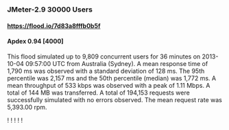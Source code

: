 
### JMeter-2.9 30000 Users
#### https://flood.io/7d83a8fffb0b5f
#### Apdex 0.94 [4000]
This flood simulated up to 9,809 concurrent users for 36 minutes on  2013-10-04 09:57:00 UTC from Australia (Sydney). A mean response time of 1,790 ms was observed with a standard deviation of 128 ms. The 95th percentile was 2,157 ms and the 50th percentile (median) was 1,772 ms. A mean throughput of 533 kbps was observed with a peak of 1.11 Mbps. A total of 144 MB was transferred. A total of 194,153 requests were successfully simulated with no errors observed. The mean request rate was 5,393.00 rpm. 

\![](./gc/7d83a8fffb0b5f/tenured_size.jpg)
\![](./gc/7d83a8fffb0b5f/collection_pause_time.jpg)
\![](./gc/7d83a8fffb0b5f/cpu_real.jpg)
\![](./gc/7d83a8fffb0b5f/promoted_size.jpg)
\![](./gc/7d83a8fffb0b5f/young_size.jpg)

